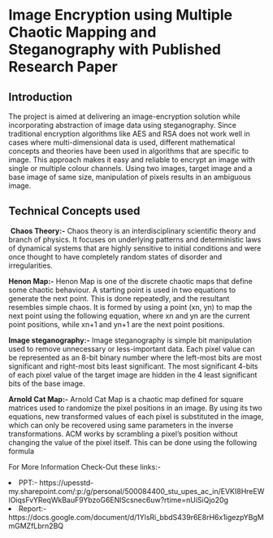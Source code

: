 <h1>Image Encryption using Multiple Chaotic Mapping and Steganography with Published Research Paper</h1>

<h2>Introduction</h2>

<p>The project is aimed at delivering an image-encryption solution while incorporating abstraction of image data using steganography.​​
&nbsp;Since traditional encryption algorithms like AES and RSA  does not work well in cases where multi-dimensional data is used, different mathematical concepts and theories have been used in algorithms that are specific to image. This approach makes it easy and reliable to encrypt an image with single or multiple colour channels. ​​
Using two images, target image and a base image of same size, manipulation of pixels results in an ambiguous image.​</p>

<h2>Technical Concepts used​</h2><p>
  
  ​
**Chaos Theory:-**
Chaos theory is an interdisciplinary scientific theory and branch of physics.​ It focuses on underlying patterns and deterministic laws of dynamical systems that are highly sensitive to initial conditions and were once thought to have completely random states of disorder and irregularities.​

**Henon Map:​-**
​Henon Map is one of the discrete chaotic maps that define some chaotic behaviour.​ A starting point is used in two equations to generate the next point. This is done repeatedly, and the resultant resembles simple chaos. ​It is formed by using a point (xn, yn) to map the next point using the following equation, where xn and yn are the current point positions, while xn+1 and yn+1 are the next point positions.​

**​Image steganography:​-**
​Image steganography is simple bit manipulation used to remove unnecessary or less-important data. ​Each pixel value can be represented as an 8-bit binary number where the left-most bits are most significant and right-most bits least significant. ​The most significant 4-bits of each pixel value of the target image are hidden in the 4 least significant bits of the base image. ​

**Arnold Cat Map:​-**
​Arnold Cat Map is a chaotic map defined for square matrices used to randomize the pixel positions in an image. ​By using its two equations, new transformed values of each pixel is substituted in the image, which can only be recovered using same parameters in the inverse transformations.​ ACM works by scrambling a pixel’s position without changing the value of the pixel itself. This can be done using the following formula ​

For More Information Check-Out these links:- <br>
<li>PPT:- https://upesstd-my.sharepoint.com/:p:/g/personal/500084400_stu_upes_ac_in/EVKI8HreEWlOiqsFvYReqWkBauF9YbzoG6ENlScsnec6uw?rtime=nUiSiQjo20g
<li>Report:- https://docs.google.com/document/d/1YlsRi_bbdS439r6E8rH6x1igezpYBgMmGMZfLbrn2BQ



​</p>
